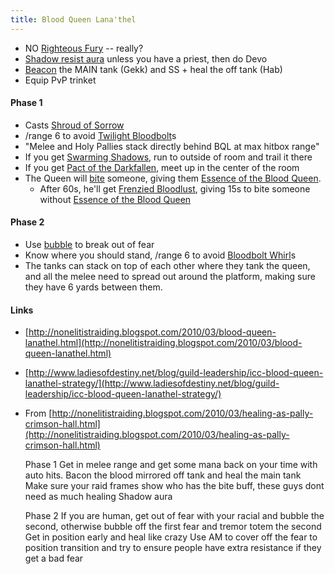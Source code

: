 ```yaml
---
title: Blood Queen Lana'thel
---
```

  * NO [Righteous Fury](http://www.wowhead.com/spell=25780) -- really?
  * [Shadow resist aura](http://www.wowhead.com/spell=48943) unless you have a priest, then do Devo
  * [Beacon](http://www.wowhead.com/spell=53563) the MAIN tank (Gekk) and SS + heal the off tank (Hab)
  * Equip PvP trinket

#### Phase 1
  * Casts [Shroud of Sorrow](http://www.wowhead.com/?spell=72981)
  * /range 6 to avoid [Twilight Bloodbolt](http://www.wowhead.com/?spell=71446)s
  * "Melee and Holy Pallies stack directly behind BQL at max hitbox range"
  * If you get [Swarming Shadows](http://www.wowhead.com/?spell=71265), run to outside of room and trail it there
  * If you get [Pact of the Darkfallen](http://www.wowhead.com/?spell=71340), meet up in the center of the room
  * The Queen will [bite](http://www.wowhead.com/?spell=71726) someone, giving them [Essence of the Blood Queen](http://www.wowhead.com/?spell=70867).
    * After 60s, he'll get [Frenzied Bloodlust](http://www.wowhead.com/?spell=70877), giving 15s to bite someone without [Essence of the Blood Queen](http://www.wowhead.com/?spell=70867)

#### Phase 2
  * Use [bubble](http://www.wowhead.com/spell=642) to break out of fear
  * Know where you should stand, /range 6 to avoid [Bloodbolt Whirl](http://www.wowhead.com/spell=71899)s
  * The tanks can stack on top of each other where they tank the queen, and all the melee need to spread out around the platform, making sure they have 6 yards between them.

#### Links
  * [http://nonelitistraiding.blogspot.com/2010/03/blood-queen-lanathel.html](http://nonelitistraiding.blogspot.com/2010/03/blood-queen-lanathel.html)
  * [http://www.ladiesofdestiny.net/blog/guild-leadership/icc-blood-queen-lanathel-strategy/](http://www.ladiesofdestiny.net/blog/guild-leadership/icc-blood-queen-lanathel-strategy/)
  * From [http://nonelitistraiding.blogspot.com/2010/03/healing-as-pally-crimson-hall.html](http://nonelitistraiding.blogspot.com/2010/03/healing-as-pally-crimson-hall.html)

    Phase 1
    Get in melee range and get some mana back on your time with auto hits.
    Bacon the blood mirrored off tank and heal the main tank
    Make sure your raid frames show who has the bite buff, these guys dont need as much healing
    Shadow aura 
    
    Phase 2
    If you are human, get out of fear with your racial and bubble the second, otherwise bubble 
    off the first fear and tremor totem the second
    Get in position early and heal like crazy
    Use AM to cover off the fear to position transition and try to ensure people have extra resistance if they get a bad fear
